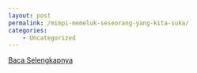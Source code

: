 ```yaml
---
layout: post
permalink: /mimpi-memeluk-seseorang-yang-kita-suka/
categories:
    - Uncategorized
---
```


[Baca Selengkapnya](/07)
